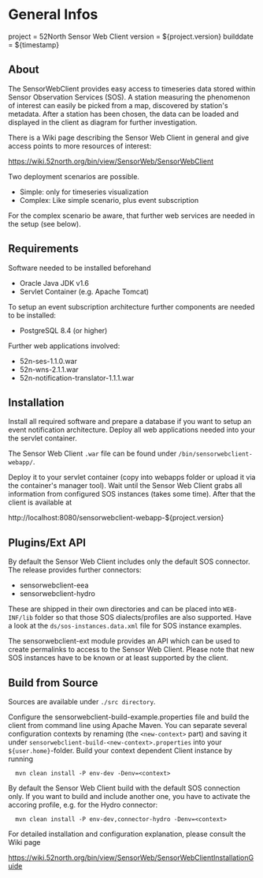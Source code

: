 # General Infos

project = 52North Sensor Web Client
version = ${project.version}
builddate = ${timestamp}


## About

The SensorWebClient provides easy access to timeseries data stored within 
Sensor Observation Services (SOS). A station measuring the phenomenon of 
interest can easily be picked from a map, discovered by station's metadata. 
After a station has been chosen, the data can be loaded and displayed in 
the client as diagram for further investigation.

There is a Wiki page describing the Sensor Web Client in general and give
access points to more resources of interest:

  https://wiki.52north.org/bin/view/SensorWeb/SensorWebClient
  
Two deployment scenarios are possible.
 
 * Simple: only for timeseries visualization
 * Complex: Like simple scenario, plus event subscription
 
For the complex scenario be aware, that further web services are needed in 
the setup (see below).




## Requirements
Software needed to be installed beforehand

 * Oracle Java JDK v1.6
 * Servlet Container (e.g. Apache Tomcat)

To setup an event subscription architecture further components are needed 
to be installed:

 * PostgreSQL 8.4 (or higher) 

Further web applications involved:
 * 52n-ses-1.1.0.war
 * 52n-wns-2.1.1.war
 * 52n-notification-translator-1.1.1.war




## Installation

Install all required software and prepare a database if you want to setup
an event notification architecture. Deploy all web applications needed into 
your the servlet container. 

The Sensor Web Client `.war` file can be found under `/bin/sensorwebclient-webapp/`.
  
Deploy it to your servlet container (copy into webapps folder or upload it
via the container's manager tool). Wait until the Sensor Web Client grabs
all information from configured SOS instances (takes some time). After that
the client is available at

  http://localhost:8080/sensorwebclient-webapp-${project.version}




## Plugins/Ext API

By default the Sensor Web Client includes only the default SOS connector. The 
release provides further connectors: 

 * sensorwebclient-eea 
 * sensorwebclient-hydro
 
These are shipped in their own directories and can be placed into `WEB-INF/lib`
folder so that those SOS dialects/profiles are also supported. Have a look at
the `ds/sos-instances.data.xml` file for SOS instance examples.

The sensorwebclient-ext module provides an API which can be used to create
permalinks to access to the Sensor Web Client. Please note that new SOS
instances have to be known or at least supported by the client.




## Build from Source

Sources are available under `./src directory`.

Configure the sensorwebclient-build-example.properties file and build the
client from command line using Apache Maven. You can separate several 
configuration contexts by renaming (the `<new-context>` part) and saving it 
under `sensorwebclient-build-<new-context>.properties` into your 
`${user.home}`-folder. Build your context dependent Client instance by running  

```
  mvn clean install -P env-dev -Denv=<context>
```

By default the Sensor Web Client build with the default SOS connection only.
If you want to build and include another one, you have to activate the 
accoring profile, e.g. for the Hydro connector:

```
  mvn clean install -P env-dev,connector-hydro -Denv=<context>
```

For detailed installation and configuration explanation, please consult 
the Wiki page

  https://wiki.52north.org/bin/view/SensorWeb/SensorWebClientInstallationGuide


